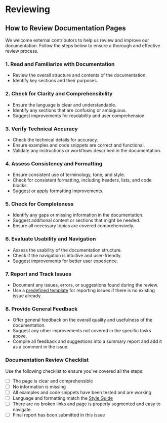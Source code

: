 # Reviewing


## How to Review Documentation Pages

We welcome external contributors to help us review and improve our documentation. Follow the steps below to ensure a thorough and effective review process.

### 1. Read and Familiarize with Documentation

- Review the overall structure and contents of the documentation.
- Identify key sections and their purposes.

### 2. Check for Clarity and Comprehensibility

- Ensure the language is clear and understandable.
- Identify any sections that are confusing or ambiguous.
- Suggest improvements for readability and user comprehension.

### 3. Verify Technical Accuracy

- Check the technical details for accuracy.
- Ensure examples and code snippets are correct and functional.
- Validate any instructions or workflows described in the documentation.

### 4. Assess Consistency and Formatting

- Ensure consistent use of terminology, tone, and style.
- Check for consistent formatting, including headers, lists, and code blocks.
- Suggest or apply formatting improvements.

### 5. Check for Completeness

- Identify any gaps or missing information in the documentation.
- Suggest additional content or sections that might be needed.
- Ensure all necessary topics are covered comprehensively.

### 6. Evaluate Usability and Navigation

- Assess the usability of the documentation structure.
- Check if the navigation is intuitive and user-friendly.
- Suggest improvements for better user experience.

### 7. Report and Track Issues

- Document any issues, errors, or suggestions found during the review.
- Use a [predefined template](https://github.com/semaphoreci/semaphore/issues/new?assignees=TomFern%2CAleksandarCole&labels=documentation&projects=semaphoreci%2F2&template=DOCS_ISSUE.yml&title=%5BDocs%5D%3A+) for reporting issues if there is no existing issue already.

### 8. Provide General Feedback

- Offer general feedback on the overall quality and usefulness of the documentation.
- Suggest any other improvements not covered in the specific tasks above.
- Compile all feedback and suggestions into a summary report and add it as a comment in the issue.


### Documentation Review Checklist

Use the following checklist to ensure you've covered all the steps:

- [ ] The page is clear and comprehensible
- [ ] No information is missing
- [ ] All examples and code snippets have been tested and are working
- [ ] Language and formatting match the [Style Guide](https://github.com/semaphoreci/semaphore/blob/main/docs/docs-contributing/STYLE_GUIDE.md)
- [ ] There are no broken links and page is properly segmented and easy to navigate
- [ ] Final report has been submitted in this issue